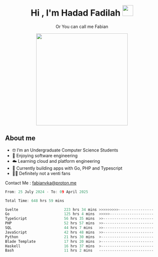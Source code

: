 <h1 align="center">Hi , I'm Hadad Fadilah  <img src="https://media.giphy.com/media/hvRJCLFzcasrR4ia7z/giphy.gif" width="35" ></h1>
<p align="center"><span>Or You can call me <span style="font: bold">Fabian</span></p>
<p align="center">
<img src="https://media.tenor.com/78dNivDemDAAAAAi/speech-bubble-venti.gif" width="300"/>    
</p>

##  About me
- 🤓 I’m an Undergraduate Computer Science Students
- 🍰 Enjoying software engineering
- ☁️ Learning cloud and platform engineering
- 🧰 Currently building apps with Go, PHP and Typescript 
- 🏃‍♂️ Definitely not a venti fans

Contact Me : fabianvka@proton.me

<!--START_SECTION:waka-->

```go
From: 25 July 2024 - To: 09 April 2025

Total Time: 648 hrs 59 mins

Svelte                     223 hrs 34 mins >>>>>>>>>----------------   34.14 %
Go                         125 hrs 4 mins  >>>>>--------------------   19.10 %
TypeScript                 56 hrs 35 mins  >>-----------------------   08.64 %
PHP                        52 hrs 57 mins  >>-----------------------   08.09 %
SQL                        44 hrs 7 mins   >>-----------------------   06.74 %
JavaScript                 42 hrs 48 mins  >>-----------------------   06.54 %
Python                     21 hrs 30 mins  >------------------------   03.28 %
Blade Template             17 hrs 20 mins  >------------------------   02.65 %
Haskell                    16 hrs 37 mins  >------------------------   02.54 %
Bash                       11 hrs 2 mins   -------------------------   01.69 %
```

<!--END_SECTION:waka-->




<!--
**Fadil-Tao/Fadil-Tao** is a ✨ _special_ ✨ repository because its `README.md` (this file) appears on your GitHub profile.


